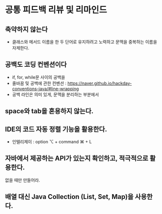 # 공통 피드백 리뷰 및 리마인드

## 축약하지 않는다
+ 클래스와 메서드 이름을 한 두 단어로 유지하려고 노력하고 문맥을 중복하는 이름을 자제한다.

## 공백도 코딩 컨벤션이다
+ if, for, while문 사이의 공백을 
+ 줄바꿈 및 공백에 관한 컨벤션 : https://naver.github.io/hackday-conventions-java/#line-wrapping
+ 공백 라인은 의미 있게, 문맥을 분리하는 부분에서

## space와 tab을 혼용하지 않는다.

## IDE의 코드 자동 정렬 기능을 활용한다.
+ 인텔리제이 : option ⌥ + command ⌘ + L

## 자바에서 제공하는 API가 있는지 확인하고, 적극적으로 활용한다. 
없을 때만 만들어라.

## 배열 대신 Java Collection (List, Set, Map)을 사용한다.